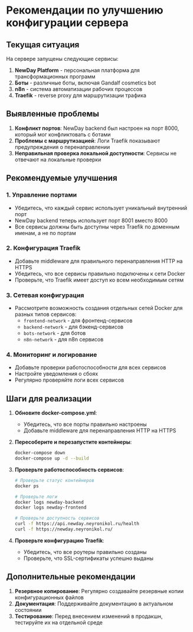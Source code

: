 # Рекомендации по улучшению конфигурации сервера

## Текущая ситуация

На сервере запущены следующие сервисы:
1. **NewDay Platform** - персональная платформа для трансформационных программ
2. **Боты** - различные боты, включая Gandalf cosmetics bot
3. **n8n** - система автоматизации рабочих процессов
4. **Traefik** - reverse proxy для маршрутизации трафика

## Выявленные проблемы

1. **Конфликт портов**: NewDay backend был настроен на порт 8000, который мог конфликтовать с ботами
2. **Проблемы с маршрутизацией**: Логи Traefik показывают предупреждения о перенаправлении
3. **Неправильная проверка локальной доступности**: Сервисы не отвечают на локальные проверки

## Рекомендуемые улучшения

### 1. Управление портами

- Убедитесь, что каждый сервис использует уникальный внутренний порт
- NewDay backend теперь использует порт 8001 вместо 8000
- Все сервисы должны быть доступны через Traefik по доменным именам, а не по портам

### 2. Конфигурация Traefik

- Добавьте middleware для правильного перенаправления HTTP на HTTPS
- Убедитесь, что все сервисы правильно подключены к сети Docker
- Проверьте, что Traefik имеет доступ ко всем необходимым сетям

### 3. Сетевая конфигурация

- Рассмотрите возможность создания отдельных сетей Docker для разных типов сервисов:
  - `frontend-network` - для фронтенд-сервисов
  - `backend-network` - для бэкенд-сервисов
  - `bots-network` - для ботов
  - `n8n-network` - для n8n сервисов

### 4. Мониторинг и логирование

- Добавьте проверки работоспособности для всех сервисов
- Настройте уведомления о сбоях
- Регулярно проверяйте логи всех сервисов

## Шаги для реализации

1. **Обновите docker-compose.yml**:
   - Убедитесь, что все порты правильно настроены
   - Добавьте middleware для перенаправления HTTP на HTTPS

2. **Пересоберите и перезапустите контейнеры**:
   ```bash
   docker-compose down
   docker-compose up -d --build
   ```

3. **Проверьте работоспособность сервисов**:
   ```bash
   # Проверьте статус контейнеров
   docker ps
   
   # Проверьте логи
   docker logs newday-backend
   docker logs newday-frontend
   
   # Проверьте доступность сервисов
   curl -f https://api.newday.neyronikol.ru/health
   curl -f https://newday.neyronikol.ru/
   ```

4. **Проверьте конфигурацию Traefik**:
   - Убедитесь, что все роутеры правильно созданы
   - Проверьте, что SSL-сертификаты успешно выданы

## Дополнительные рекомендации

1. **Резервное копирование**: Регулярно создавайте резервные копии конфигурационных файлов
2. **Документация**: Поддерживайте документацию в актуальном состоянии
3. **Тестирование**: Перед внесением изменений в продакшн, тестируйте их на отдельной среде